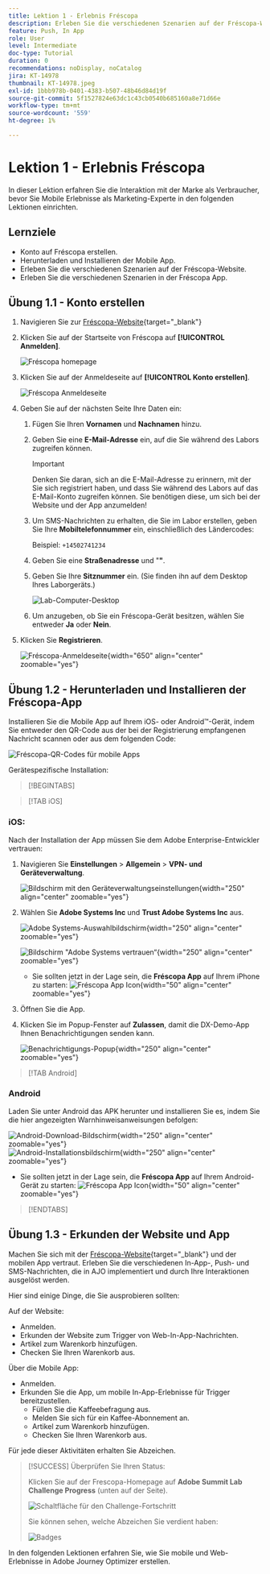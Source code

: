 ```yaml
---
title: Lektion 1 - Erlebnis Fréscopa
description: Erleben Sie die verschiedenen Szenarien auf der Fréscopa-Website.
feature: Push, In App
role: User
level: Intermediate
doc-type: Tutorial
duration: 0
recommendations: noDisplay, noCatalog
jira: KT-14978
thumbnail: KT-14978.jpeg
exl-id: 1bbb978b-0401-4383-b507-48b46d84d19f
source-git-commit: 5f1527824e63dc1c43cb0540b685160a8e71d66e
workflow-type: tm+mt
source-wordcount: '559'
ht-degree: 1%

---
```


# Lektion 1 - Erlebnis Fréscopa

In dieser Lektion erfahren Sie die Interaktion mit der Marke als Verbraucher, bevor Sie Mobile Erlebnisse als Marketing-Experte in den folgenden Lektionen einrichten.

## Lernziele

* Konto auf Fréscopa erstellen.
* Herunterladen und Installieren der Mobile App.
* Erleben Sie die verschiedenen Szenarien auf der Fréscopa-Website.
* Erleben Sie die verschiedenen Szenarien in der Fréscopa App.

## Übung 1.1 - Konto erstellen

1. Navigieren Sie zur [Fréscopa-Website](https://dsn.adobe.com/p/adobe-summit-2024?token=eyJhbGciOiJIUzI1NiIsInR5cCI6IkpXVCJ9.eyJpZCI6ImFub255bW91cyIsImVtYWlsIjoiYW5vbnltb3VzQGFkb2JlLmNvbSIsImlzc3VlciI6InNoYXJlZC1saW5rIiwiYXJnb24iOnsiYWNjZXNzIjoicmVhZC1wcm9qZWN0IiwicHJvamVjdElkIjoiYWRvYmUtc3VtbWl0LTIwMjQifSwiaWF0IjoxNzEwNTI0MTIwLCJleHAiOjE3MTIzMzg1MjB9.q2uGVst6HjJw8SCWl-3pViNzepkdGnNCvGqZnbbkTsY){target="_blank"}

1. Klicken Sie auf der Startseite von Fréscopa auf **[!UICONTROL Anmelden]**.

   ![Fréscopa homepage](/help/summit/l820-lab-workbook/assets/1-1-1-frescopa-homepage.png "Fréscopa homepage")

1. Klicken Sie auf der Anmeldeseite auf **[!UICONTROL Konto erstellen]**.

   ![Fréscopa Anmeldeseite](/help/summit/l820-lab-workbook/assets/1-1-2-frescopa-sign-in-page.png "Fréscopa Anmelden")

1. Geben Sie auf der nächsten Seite Ihre Daten ein:

   1. Fügen Sie Ihren **Vornamen** und **Nachnamen** hinzu.

   1. Geben Sie eine **E-Mail-Adresse** ein, auf die Sie während des Labors zugreifen können.

      >[!IMPORTANT]
      > Denken Sie daran, sich an die E-Mail-Adresse zu erinnern, mit der Sie sich registriert haben, und dass Sie während des Labors auf das E-Mail-Konto zugreifen können. Sie benötigen diese, um sich bei der Website und der App anzumelden!

   1. Um SMS-Nachrichten zu erhalten, die Sie im Labor erstellen, geben Sie Ihre **Mobiltelefonnummer** ein, einschließlich des Ländercodes:

      Beispiel: `+14502741234`

   1. Geben Sie eine **Straßenadresse** und &quot;**&quot;**.

   1. Geben Sie Ihre **Sitznummer** ein. (Sie finden ihn auf dem Desktop Ihres Laborgeräts.)

      ![Lab-Computer-Desktop](/help/summit/l820-lab-workbook/assets/locate-seat-number.png)

   1. Um anzugeben, ob Sie ein Fréscopa-Gerät besitzen, wählen Sie entweder **Ja** oder **Nein**.

1. Klicken Sie **Registrieren**.

   ![Fréscopa-Anmeldeseite](/help/summit/l820-lab-workbook/assets/1-1-3-frescopa-registration-page.png){width="650" align="center" zoomable="yes"}

## Übung 1.2 - Herunterladen und Installieren der Fréscopa-App

Installieren Sie die Mobile App auf Ihrem iOS- oder Android™-Gerät, indem Sie entweder den QR-Code aus der bei der Registrierung empfangenen Nachricht scannen oder aus dem folgenden Code:

![Fréscopa-QR-Codes für mobile Apps](/help/summit/l820-lab-workbook/assets/1-2-1-qr-codes.png "Fréscopa-QR-Codes für mobile Apps")

Gerätespezifische Installation:

>[!BEGINTABS]

>[!TAB iOS]

### iOS:

Nach der Installation der App müssen Sie dem Adobe Enterprise-Entwickler vertrauen:

1. Navigieren Sie **Einstellungen** > **Allgemein** > **VPN- und Geräteverwaltung**.

   ![Bildschirm mit den Geräteverwaltungseinstellungen](/help/summit/l820-lab-workbook/assets/1-2-2-device-management-screen.PNG " Bildschirm mit den Geräteverwaltungseinstellungen"){width="250" align="center" zoomable="yes"}

1. Wählen Sie **Adobe Systems Inc** und **Trust Adobe Systems Inc** aus.

   ![Adobe Systems-Auswahlbildschirm](/help/summit/l820-lab-workbook/assets/1-2-3-adobe-systems.PNG "Adobe Systems-Auswahlbildschirm"){width="250" align="center" zoomable="yes"}
   <br>

   ![Bildschirm &quot;Adobe Systems vertrauen“](/help/summit/l820-lab-workbook/assets/1-2-4-trust-adobe.PNG){width="250" align="center" zoomable="yes"}

   * Sie sollten jetzt in der Lage sein, die **Fréscopa App** auf Ihrem iPhone zu starten: ![Fréscopa App Icon](/help/summit/l820-lab-workbook/assets/1-2-app-icon.png){width="50" align="center" zoomable="yes"}


1. Öffnen Sie die App.

1. Klicken Sie im Popup-Fenster auf **Zulassen**, damit die DX-Demo-App Ihnen Benachrichtigungen senden kann.

   ![Benachrichtigungs-Popup](/help/summit/l820-lab-workbook/assets/1-2-allow-notifications.png){width="250" align="center" zoomable="yes"}

>[!TAB Android]

### Android

Laden Sie unter Android das APK herunter und installieren Sie es, indem Sie die hier angezeigten Warnhinweisanweisungen befolgen:

![Android-Download-Bildschirm](/help/summit/l820-lab-workbook/assets/1-2-5-android-download.jpg "Android-Download-Bildschirm"){width="250" align="center" zoomable="yes"}
<br>
![Android-Installationsbildschirm](/help/summit/l820-lab-workbook/assets/1-2-6-android-installation.jpg){width="250" align="center" zoomable="yes"}

* Sie sollten jetzt in der Lage sein, die **Fréscopa App** auf Ihrem Android-Gerät zu starten: ![Fréscopa App Icon](/help/summit/l820-lab-workbook/assets/1-2-app-icon.png){width="50" align="center" zoomable="yes"}

>[!ENDTABS]

## Übung 1.3 - Erkunden der Website und App

Machen Sie sich mit der [Fréscopa-Website](https://dsn.adobe.com/p/adobe-summit-2024?token=eyJhbGciOiJIUzI1NiIsInR5cCI6IkpXVCJ9.eyJpZCI6ImFub255bW91cyIsImVtYWlsIjoiYW5vbnltb3VzQGFkb2JlLmNvbSIsImlzc3VlciI6InNoYXJlZC1saW5rIiwiYXJnb24iOnsiYWNjZXNzIjoicmVhZC1wcm9qZWN0IiwicHJvamVjdElkIjoiYWRvYmUtc3VtbWl0LTIwMjQifSwiaWF0IjoxNzEwNTI0MTIwLCJleHAiOjE3MTIzMzg1MjB9.q2uGVst6HjJw8SCWl-3pViNzepkdGnNCvGqZnbbkTsY){target="_blank"} und der mobilen App vertraut. Erleben Sie die verschiedenen In-App-, Push- und SMS-Nachrichten, die in AJO implementiert und durch Ihre Interaktionen ausgelöst werden.

Hier sind einige Dinge, die Sie ausprobieren sollten:

Auf der Website:

* Anmelden.
* Erkunden der Website zum Trigger von Web-In-App-Nachrichten.
* Artikel zum Warenkorb hinzufügen.
* Checken Sie Ihren Warenkorb aus.

Über die Mobile App:

* Anmelden.
* Erkunden Sie die App, um mobile In-App-Erlebnisse für Trigger bereitzustellen.
   * Füllen Sie die Kaffeebefragung aus.
   * Melden Sie sich für ein Kaffee-Abonnement an.
   * Artikel zum Warenkorb hinzufügen.
   * Checken Sie Ihren Warenkorb aus.

Für jede dieser Aktivitäten erhalten Sie Abzeichen.

>[!SUCCESS]
>Überprüfen Sie Ihren Status:
>
>Klicken Sie auf der Frescopa-Homepage auf **Adobe Summit Lab Challenge Progress** (unten auf der Seite).
> 
>  ![Schaltfläche für den Challenge-Fortschritt](/help/summit/l820-lab-workbook/assets/1-3-challenge-progress-button.png)
>
> Sie können sehen, welche Abzeichen Sie verdient haben:
> 
> ![Badges](/help/summit/l820-lab-workbook/assets/1-3-badges.png) 

In den folgenden Lektionen erfahren Sie, wie Sie mobile und Web-Erlebnisse in Adobe Journey Optimizer erstellen.

[def]: /help/summit/l820-lab-workbook/assets/1-2-4-trust-adobe.PNG
